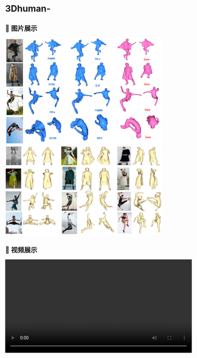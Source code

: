# 3Dhuman-
## 📸 图片展示
![Image 1](comparsion.PNG)
![Image 2](pose.PNG)
## 🎥 视频展示

<video src="https://github.com/user-attachments/assets/91dbe191-ab7d-4463-a4c9-e0641f7d04a2" width="600" controls loop></video>
